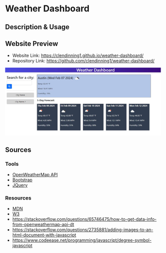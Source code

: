 # Weather Dashboard
## Description & Usage

## Website Preview
- Website Link: https://clendinning1.github.io/weather-dashboard/
- Repository Link: https://github.com/clendinning1/weather-dashboard/

![Image of the deployed website.](./assets/images/siteprev.JPG)
## Sources
### Tools
- [OpenWeatherMap API](https://openweathermap.org/)
- [Bootstrap](https://getbootstrap.com/)
- [JQuery](https://jquery.com/)
### Resources
- [MDN](https://developer.mozilla.org/en-US/)
- [W3](https://www.w3schools.com/)
- https://stackoverflow.com/questions/65746475/how-to-get-data-info-from-openweathermap-api-dt
- https://stackoverflow.com/questions/2735881/adding-images-to-an-html-document-with-javascript
- https://www.codeease.net/programming/javascript/degree-symbol-javascript